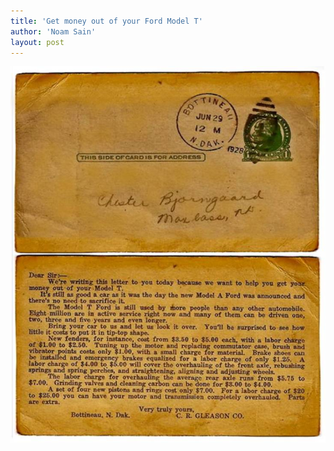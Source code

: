 ```yaml
---
title: 'Get money out of your Ford Model T'
author: 'Noam Sain'
layout: post
---
```


![Get money out of your Ford Model T](/assets/2022/10/1928-Ford-Model-T.jpg "Get money out of your Ford Model T")
